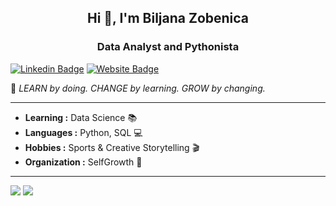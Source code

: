 <h2 align="center"> Hi 👋, I'm Biljana Zobenica </h2>
<h3 align="center">Data Analyst and Pythonista</h3>

[![Linkedin Badge](https://img.shields.io/badge/-Biljana_Zobenica-blue?style=square&logo=Linkedin&logoColor=white&link=https://www.linkedin.com/in/biljana-data-enthusiast// "LinkedIn")](https://www.linkedin.com/in/biljana-data-enthusiast/) [![Website Badge](https://img.shields.io/badge/Biljana_Zobenica-FA243C?style=square&logo=GithubPages&logoColor=white "Personal Website on GitHub Pages")](https://biljana-zobenica.github.io/)

🚀 *LEARN by doing. CHANGE by learning. GROW by changing.*

---------------------------------------------------------------------------------------------------------------------------------------------------------------------------------

-  **Learning :** Data Science 📚
-  **Languages :** Python, SQL :computer:
-  **Hobbies :** Sports & Creative Storytelling :clapper:
-  **Organization :** SelfGrowth 🌱

---------------------------------------------------------------------------------------------------------------------------------------------------------------------------------


<span>
  <img align="top" src="https://github-readme-stats.vercel.app/api/top-langs/?username=biljana-zobenica" />
</span>
<span>
  <img align="top" src="https://github-readme-stats.vercel.app/api?username=biljana-zobenica&show_icons=true&locale=en" />
</span>
